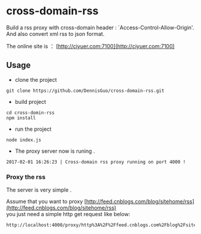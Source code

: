 # cross-domain-rss
Build a rss proxy with cross-domain header : `Access-Control-Allow-Origin'. And also convert xml rss to json format.

The online site is ： [http://ciyuer.com:7100](http://ciyuer.com:7100)

## Usage

- clone the project

```shell
git clone https://github.com/DennisGuo/cross-domain-rss.git
```

- build project

```shell
cd cross-domin-rss 
npm install
```

- run the project

```shell
node index.js
```

- The proxy server now is runing .

``` 
2017-02-01 16:26:23 | Cross-domain rss proxy running on port 4000 !
```

### Proxy the rss 
The server is very simple .

Assume that you want to proxy [http://feed.cnblogs.com/blog/sitehome/rss](http://feed.cnblogs.com/blog/sitehome/rss)   
you just need a simple http get request like below:

```
http://localhost:4000/proxy/http%3A%2F%2Ffeed.cnblogs.com%2Fblog%2Fsitehome%2Frss
```
